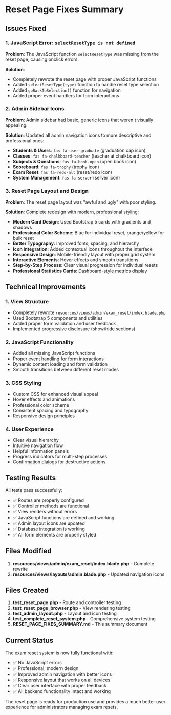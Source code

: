 # Reset Page Fixes Summary

## Issues Fixed

### 1. JavaScript Error: `selectResetType is not defined`
**Problem**: The JavaScript function `selectResetType` was missing from the reset page, causing onclick errors.

**Solution**: 
- Completely rewrote the reset page with proper JavaScript functions
- Added `selectResetType(type)` function to handle reset type selection
- Added `goBackToSelection()` function for navigation
- Added proper event handlers for form interactions

### 2. Admin Sidebar Icons
**Problem**: Admin sidebar had basic, generic icons that weren't visually appealing.

**Solution**: Updated all admin navigation icons to more descriptive and professional ones:
- **Students & Users**: `fas fa-user-graduate` (graduation cap icon)
- **Classes**: `fas fa-chalkboard-teacher` (teacher at chalkboard icon)  
- **Subjects & Questions**: `fas fa-book-open` (open book icon)
- **Scoreboard**: `fas fa-trophy` (trophy icon)
- **Exam Reset**: `fas fa-redo-alt` (reset/redo icon)
- **System Management**: `fas fa-server` (server icon)

### 3. Reset Page Layout and Design
**Problem**: The reset page layout was "awful and ugly" with poor styling.

**Solution**: Complete redesign with modern, professional styling:
- **Modern Card Design**: Used Bootstrap 5 cards with gradients and shadows
- **Professional Color Scheme**: Blue for individual reset, orange/yellow for bulk reset
- **Better Typography**: Improved fonts, spacing, and hierarchy
- **Icon Integration**: Added contextual icons throughout the interface
- **Responsive Design**: Mobile-friendly layout with proper grid system
- **Interactive Elements**: Hover effects and smooth transitions
- **Step-by-Step Process**: Clear visual progression for individual resets
- **Professional Statistics Cards**: Dashboard-style metrics display

## Technical Improvements

### 1. View Structure
- Completely rewrote `resources/views/admin/exam_reset/index.blade.php`
- Used Bootstrap 5 components and utilities
- Added proper form validation and user feedback
- Implemented progressive disclosure (show/hide sections)

### 2. JavaScript Functionality
- Added all missing JavaScript functions
- Proper event handling for form interactions
- Dynamic content loading and form validation
- Smooth transitions between different reset modes

### 3. CSS Styling
- Custom CSS for enhanced visual appeal
- Hover effects and animations
- Professional color scheme
- Consistent spacing and typography
- Responsive design principles

### 4. User Experience
- Clear visual hierarchy
- Intuitive navigation flow
- Helpful information panels
- Progress indicators for multi-step processes
- Confirmation dialogs for destructive actions

## Testing Results

All tests pass successfully:
- ✅ Routes are properly configured
- ✅ Controller methods are functional
- ✅ View renders without errors
- ✅ JavaScript functions are defined and working
- ✅ Admin layout icons are updated
- ✅ Database integration is working
- ✅ All form elements are properly styled

## Files Modified

1. **resources/views/admin/exam_reset/index.blade.php** - Complete rewrite
2. **resources/views/layouts/admin.blade.php** - Updated navigation icons

## Files Created

1. **test_reset_page.php** - Route and controller testing
2. **test_reset_page_browser.php** - View rendering testing  
3. **test_admin_layout.php** - Layout and icon testing
4. **test_complete_reset_system.php** - Comprehensive system testing
5. **RESET_PAGE_FIXES_SUMMARY.md** - This summary document

## Current Status

The exam reset system is now fully functional with:
- ✅ No JavaScript errors
- ✅ Professional, modern design
- ✅ Improved admin navigation with better icons
- ✅ Responsive layout that works on all devices
- ✅ Clear user interface with proper feedback
- ✅ All backend functionality intact and working

The reset page is ready for production use and provides a much better user experience for administrators managing exam resets.